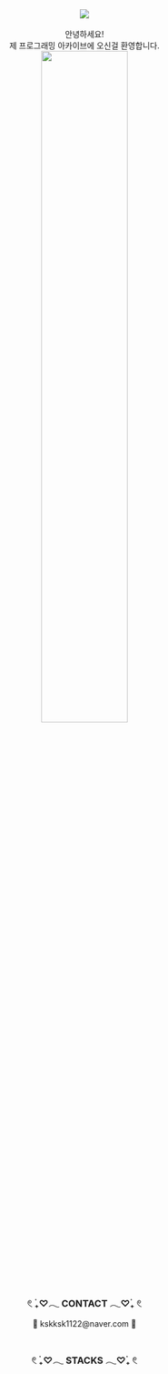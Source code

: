 <div align="center"><img src="https://capsule-render.vercel.app/api?type=soft&color=FFBBBB&height=150&section=header&text=Welcome!&&desc=SuKyung's&nbsp;GitHub&fontSize=70&animation=fadeIn&fontColor=FFFFFF&descSize=22&descAlignY=75" />
</div>
<div align="center">
<br>안녕하세요!<br>
제 프로그래밍 아카이브에 오신걸 환영합니다.<br>
<img width="55%" src="https://user-images.githubusercontent.com/103197599/177783134-86050648-2839-43b0-a9ad-3ca38433ba80.jpg"/>

</div>
<br>
<div align="center">
<h3>𓏲 ࣪₊♡𓂃 CONTACT 𓂃♡࣪₊ 𓏲</h3>
📧 kskksk1122@naver.com 📧<br><br>
<h3>𓏲 ࣪₊♡𓂃 STACKS 𓂃♡࣪₊ 𓏲</h3>
<!--<img src="https://img.shields.io/badge/JAVA-FF5E00?style=flat-square&logo=java&logoColor=white"/>
<img src="https://img.shields.io/badge/JSP-BDBDBD?style=flat-square&logo=Java&logoColor=white"/>
<img src="https://img.shields.io/badge/Python-489CFF?style=flat-square&logo=Python&logoColor=white"/>
<img src="https://img.shields.io/badge/JavaScript-FFE400?style=flat-square&logo=JavaScript&logoColor=white"/>
<img src="https://img.shields.io/badge/Spring-1DDB16?style=flat-square&logo=Spring&logoColor=white"/>
<img src="https://img.shields.io/badge/HTML-ED4C00?style=flat-square&logo=HTML5&logoColor=white"/>   
<img src="https://img.shields.io/badge/Linux-000000?style=flat-square&logo=Linux&logoColor=white"/>   
<br><br>
<img src="https://img.shields.io/badge/MySQL-00D8FF?style=flat-square&logo=MySQL&logoColor=black"/>
<img src="https://img.shields.io/badge/Oracle-FF0000?style=flat-square&logo=Oracle&logoColor=white"/>
<br><br>
<img src="https://img.shields.io/badge/CSS-1F50B5?style=flat-square&logo=CSS3&logoColor=white"/>
<img src="https://img.shields.io/badge/Bootstrap-8324FF?style=flat-square&logo=Bootstrap&logoColor=white"/>
<br><br>
<img src="https://img.shields.io/badge/Eclipse-4D00ED?style=flat-square&logo=Eclipse IDE&logoColor=white"/>
<img src="https://img.shields.io/badge/Jupyter-FF8224?style=flat-square&logo=Jupyter&logoColor=white"/>
<img src="https://img.shields.io/badge/Visual Studio-7112FF?style=flat-square&logo=Visual Studio&logoColor=white"/>
<img src="https://img.shields.io/badge/Apache Tomcat-FAED7D?style=flat-square&logo=Apache Tomcat&logoColor=black"/>
<img src="https://img.shields.io/badge/Unity-FFFFFF?style=flat-square&logo=Unity&logoColor=black"/>
--<img src="https://img.shields.io/badge/Android Studio-1DDB16?style=flat-square&logo=Android Studio&logoColor=white"/>-->
</div>

